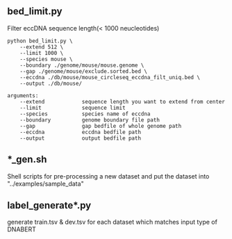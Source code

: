 ## bed_limit.py
Filter eccDNA sequence length(< 1000 neucleotides)

```
python bed_limit.py \
    --extend 512 \
    --limit 1000 \
    --species mouse \
    --boundary ./genome/mouse/mouse.genome \
    --gap ./genome/mouse/exclude.sorted.bed \
    --eccdna ./db/mouse/mouse_circleseq_eccdna_filt_uniq.bed \
    --output ./db/mouse/

arguments:
    --extend            sequence length you want to extend from center
    --limit             sequence limit
    --species           species name of eccdna
    --boundary          genome boundary file path
    --gap               gap bedfile of whole genome path
    --eccdna            eccdna bedfile path
    --output            output bedfile path
```

## *_gen.sh
Shell scripts for pre-processing a new dataset and put the dataset into "../examples/sample_data"

## label_generate*.py
generate train.tsv & dev.tsv for each dataset which matches input type of DNABERT